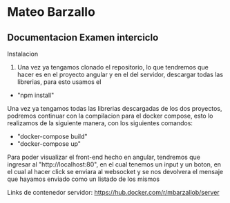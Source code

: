
# Mateo Barzallo
## Documentacion Examen interciclo

Instalacion

1. Una vez ya tengamos clonado el repositorio, lo que tendremos que hacer es en el proyecto angular y en el del servidor, descargar todas las librerias, para esto usamos el 
 - "npm install"

Una vez ya tengamos todas las librerias descargadas de los dos proyectos, podremos continuar con la compilacion para el docker compose, esto lo realizamos de la siguiente manera, con los siguientes comandos:

- "docker-compose build"
- "docker-compose up"

Para poder visualizar el front-end hecho en angular, tendremos que ingresar al "http://localhost:80", en el cual tenemos un input y un boton, en el cual al hacer click se enviara al websocket y se nos devolvera el mensaje que hayamos enviado como un listado de los mismos


Links de contenedor servidor: 
https://hub.docker.com/r/mbarzallob/server